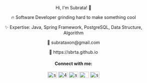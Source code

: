 <div>

  <p align="center">Hi, I'm Subrata! 👋</p>
  <p align="center">🔥 Software Developer grinding hard to make something cool</p>
  <p align="center">✨ Expertise: Java, Spring Framework, PostgreSQL, Data Structure, Algorithm</p>
  <p align="center">📧 subrataxon@gmail.com</p>
  <p align="center">🧾 https://sbrta.github.io</p>
  
  <h4 align="center">Connect with me:</h4>
  <p align="center">
  <a href="https://linkedin.com/in/sbrta" target="blank"><img align="center" src="https://raw.githubusercontent.com/rahuldkjain/github-profile-readme-generator/master/src/images/icons/Social/linked-in-alt.svg" alt="sbrta" height="20" width="30" /></a>
  <a href="https://stackoverflow.com/users/4610738" target="blank"><img align="center" src="https://raw.githubusercontent.com/rahuldkjain/github-profile-readme-generator/master/src/images/icons/Social/stack-overflow.svg" alt="4610738" height="20" width="30" /></a>
  <a href="https://fb.com/subrata.roy.sagar" target="blank"><img align="center" src="https://raw.githubusercontent.com/rahuldkjain/github-profile-readme-generator/master/src/images/icons/Social/facebook.svg" alt="subrata.roy.sagar" height="20" width="30" /></a>
  <a href="https://medium.com/@sbrta" target="blank"><img align="center" src="https://raw.githubusercontent.com/rahuldkjain/github-profile-readme-generator/master/src/images/icons/Social/medium.svg" alt="@sbrta" height="20" width="30" /></a>
  <a href="https://www.leetcode.com/sbrta" target="blank"><img align="center" src="https://raw.githubusercontent.com/rahuldkjain/github-profile-readme-generator/master/src/images/icons/Social/leet-code.svg" alt="sbrta" height="20" width="30" /></a>
  </p>

</div>
